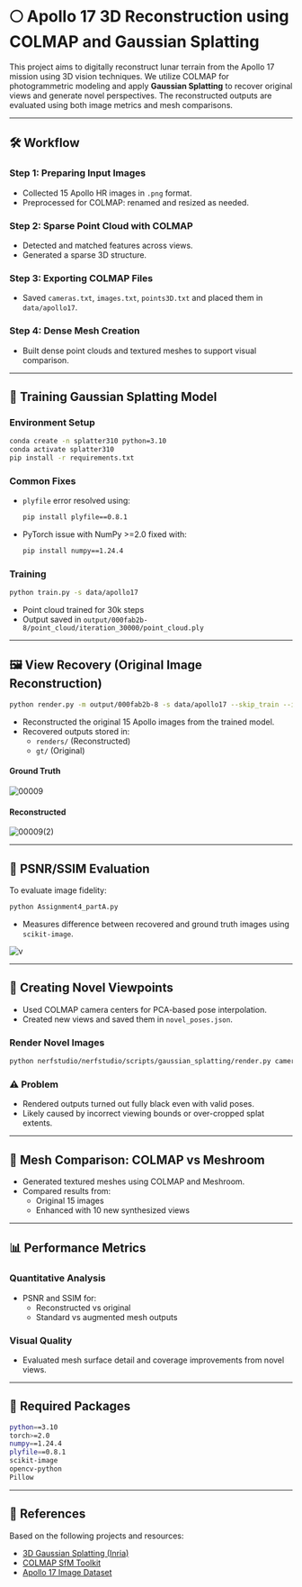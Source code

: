 # 🌕 Apollo 17 3D Reconstruction using COLMAP and Gaussian Splatting

This project aims to digitally reconstruct lunar terrain from the Apollo 17 mission using 3D vision techniques. We utilize COLMAP for photogrammetric modeling and apply **Gaussian Splatting** to recover original views and generate novel perspectives. The reconstructed outputs are evaluated using both image metrics and mesh comparisons.

---


## 🛠️ Workflow

### Step 1: Preparing Input Images

- Collected 15 Apollo HR images in `.png` format.
- Preprocessed for COLMAP: renamed and resized as needed.

### Step 2: Sparse Point Cloud with COLMAP

- Detected and matched features across views.
- Generated a sparse 3D structure.

### Step 3: Exporting COLMAP Files

- Saved `cameras.txt`, `images.txt`, `points3D.txt` and placed them in `data/apollo17`.

### Step 4: Dense Mesh Creation

- Built dense point clouds and textured meshes to support visual comparison.

---

## 🌌 Training Gaussian Splatting Model

### Environment Setup

```bash
conda create -n splatter310 python=3.10
conda activate splatter310
pip install -r requirements.txt
```

### Common Fixes

- `plyfile` error resolved using:
  ```bash
  pip install plyfile==0.8.1
  ```
- PyTorch issue with NumPy >=2.0 fixed with:
  ```bash
  pip install numpy==1.24.4
  ```

### Training

```bash
python train.py -s data/apollo17
```

- Point cloud trained for 30k steps
- Output saved in `output/000fab2b-8/point_cloud/iteration_30000/point_cloud.ply`

---

## 🖼️ View Recovery (Original Image Reconstruction)

```bash
python render.py -m output/000fab2b-8 -s data/apollo17 --skip_train --iteration 30000
```

- Reconstructed the original 15 Apollo images from the trained model.
- Recovered outputs stored in:
  - `renders/` (Reconstructed)
  - `gt/` (Original)

#### Ground Truth  


![00009](https://github.com/user-attachments/assets/c30e1640-6f8e-4ef5-968d-ffd02ff66584)





#### Reconstructed  



![00009(2)](https://github.com/user-attachments/assets/27a581ba-ac1d-46ab-9b67-8c449a569dee)


---

## 📏 PSNR/SSIM Evaluation

To evaluate image fidelity:

```bash
python Assignment4_partA.py
```

- Measures difference between recovered and ground truth images using `scikit-image`.

![v](https://github.com/user-attachments/assets/7260d050-1ad7-45d9-ac55-f429e7b15347)


---

## 🧭 Creating Novel Viewpoints

- Used COLMAP camera centers for PCA-based pose interpolation.
- Created new views and saved them in `novel_poses.json`.

### Render Novel Images

```bash
python nerfstudio/nerfstudio/scripts/gaussian_splatting/render.py camera-path   --model-path output/000fab2b-8   --camera-path-filename novel_poses.json   --output-path output/000fab2b-8/novel_renders/pca_poses/   --output-format images
```

### ⚠️ Problem

- Rendered outputs turned out fully black even with valid poses.
- Likely caused by incorrect viewing bounds or over-cropped splat extents.

---

## 🧪 Mesh Comparison: COLMAP vs Meshroom

- Generated textured meshes using COLMAP and Meshroom.
- Compared results from:
  - Original 15 images
  - Enhanced with 10 new synthesized views

---

## 📊 Performance Metrics

### Quantitative Analysis

- PSNR and SSIM for:
  - Reconstructed vs original
  - Standard vs augmented mesh outputs

### Visual Quality

- Evaluated mesh surface detail and coverage improvements from novel views.

---

## 🧩 Required Packages

```bash
python==3.10
torch>=2.0
numpy==1.24.4
plyfile==0.8.1
scikit-image
opencv-python
Pillow
```

---

## 📝 References

Based on the following projects and resources:

- [3D Gaussian Splatting (Inria)](https://repo-sam.inria.fr/fungraph/3d-gaussian-splatting/)
- [COLMAP SfM Toolkit](https://colmap.github.io/)
- [Apollo 17 Image Dataset](https://www.hq.nasa.gov/alsj/a17/images17.html)
